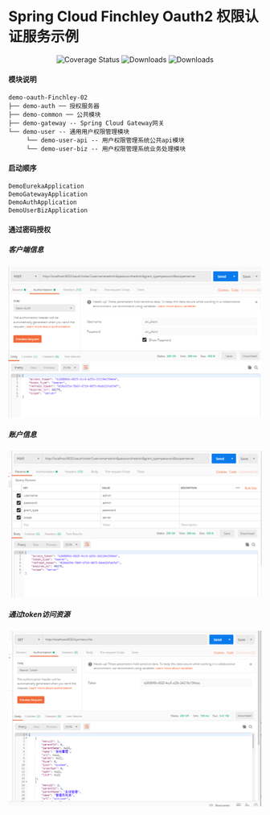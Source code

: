 # Spring Cloud Finchley Oauth2 权限认证服务示例 
 <p align="center">
   <img src="https://img.shields.io/badge/Spring%20Cloud-Finchley.SR2-blue.svg" alt="Coverage Status">
   <img src="https://img.shields.io/badge/Spring%20Boot-2.0.8.RELEASE-blue.svg" alt="Downloads">
   <img src="https://img.shields.io/badge/Mybatis%20Plus-2.3-blue.svg" alt="Downloads">
 </p>  
 
 #### 模块说明
 ```
 demo-oauth-Finchley-02
 ├── demo-auth ── 授权服务器
 ├── demo-common ── 公共模块
 ├── demo-gateway -- Spring Cloud Gateway网关
 └── demo-user -- 通用用户权限管理模块
      └── demo-user-api -- 用户权限管理系统公共api模块
      └── demo-user-biz -- 用户权限管理系统业务处理模块
```
 #### 启动顺序
 ````
 DemoEurekaApplication
 DemoGatewayApplication
 DemoAuthApplication
 DemoUserBizApplication
 ````
 #### 通过密码授权
  ##### 客户端信息
 ![image](https://github.com/Air433/demo-oauth-Finchley-02/blob/master/image/readme/password-grand-client.png)   
  ##### 账户信息
 ![image](https://github.com/Air433/demo-oauth-Finchley-02/blob/master/image/readme/password-grand.png)  
 ##### 通过token访问资源
 ![image](https://github.com/Air433/demo-oauth-Finchley-02/blob/master/image/readme/menulist.png)  
 
 

 
  

